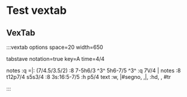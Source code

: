 ---
---

# Test vextab


## VexTab

:::vextab
options space=20 width=650

tabstave
  notation=true
  key=A time=4/4

  notes :q =|: (7/4.5/3.5/2) :8 7-5h6/3 ^3^ 5h6-7/5 ^3^ :q 7V/4 |
  notes :8 t12p7/4 s5s3/4 :8 3s:16:5-7/5 :h p5/4
  text :w, |#segno, ,|, :hd, , #tr


 :::